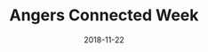 ---
date: 2018-11-22
title: Angers Connected Week
description: Le Colloque IoT ESEO est Le rendez-vous pour trouver et proposer des solutions innovantes en électronique et numérique au monde de l’entreprise, au travers de showrooms, conférences, tutoriels et business meetings
image: /images/events/sean-pollock-203658-unsplash.jpg
websiteURL: https://www.eseo.fr/iotcolloque/index.html
address: ESEO Angers
---
